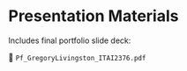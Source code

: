 # Presentation Materials

Includes final portfolio slide deck:

📄 `Pf_GregoryLivingston_ITAI2376.pdf`
